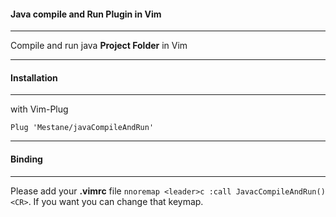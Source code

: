 #### Java compile and Run Plugin in Vim

---

Compile and run java **Project Folder** in Vim

[](https://github.com/Mestane/javaCompileAndRun/blob/master/assets/001.mp4)

---

#### Installation

---

with Vim-Plug

```vim
Plug 'Mestane/javaCompileAndRun'
```

---

#### Binding

---



Please add your **.vimrc** file `nnoremap <leader>c :call JavacCompileAndRun()<CR>`. If you want you can change that keymap.




